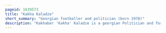 ```yaml
---
pageid: 1639573
title: "Kakha Kaladze"
short_summary: "Georgian footballer and politician (born 1978)"
description: "Kakhaber 'Kakha' Kaladze is a georgian Politician and former Footballer who has served as the Mayor of Tbilisi since November 2017. He was a versatile Player and capable of playing as a Centre-Back as a Left-Back or even a wide Midfielder. He played for the georgia national Team from 1996 to 2011. He was voted georgian Footballer of the Year in 2001–2003, 2006 and 2011 and was considered one of Georgia's most important Players."
---
```

